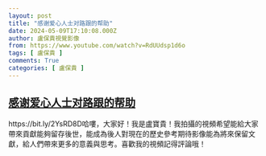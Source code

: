 ```yaml
---
layout: post
title: "感谢爱心人士对路跟的帮助"
date: 2024-05-09T17:10:08.000Z
author: 盧保貴視覺影像
from: https://www.youtube.com/watch?v=RdUUdsp1d6o
tags: [ 盧保貴 ]
comments: True
categories: [ 盧保貴 ]
---
```

<!--1715274608000-->
[感谢爱心人士对路跟的帮助](https://www.youtube.com/watch?v=RdUUdsp1d6o)
------

<div>
https://bit.ly/2YsRD8D哈嘍，大家好！我是盧寶貴！我拍攝的視頻希望能給大家帶來貢獻能夠留存後世，能成為後人對現在的歷史參考期待影像能為將來保留文獻，給人們帶來更多的意義與思考。喜歡我的視頻記得評論哦！
</div>
